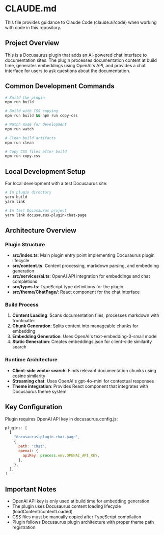 # CLAUDE.md

This file provides guidance to Claude Code (claude.ai/code) when working with code in this repository.

## Project Overview

This is a Docusaurus plugin that adds an AI-powered chat interface to documentation sites. The plugin processes documentation content at build time, generates embeddings using OpenAI's API, and provides a chat interface for users to ask questions about the documentation.

## Common Development Commands

```bash
# Build the plugin
npm run build

# Build with CSS copying
npm run build && npm run copy-css

# Watch mode for development
npm run watch

# Clean build artifacts
npm run clean

# Copy CSS files after build
npm run copy-css
```

## Local Development Setup

For local development with a test Docusaurus site:

```bash
# In plugin directory
yarn build
yarn link

# In test Docusaurus project
yarn link docusaurus-plugin-chat-page
```

## Architecture Overview

### Plugin Structure
- **src/index.ts**: Main plugin entry point implementing Docusaurus plugin lifecycle
- **src/content.ts**: Content processing, markdown parsing, and embedding generation
- **src/services/ai.ts**: OpenAI API integration for embeddings and chat completions
- **src/types.ts**: TypeScript type definitions for the plugin
- **src/theme/ChatPage/**: React component for the chat interface

### Build Process
1. **Content Loading**: Scans documentation files, processes markdown with frontmatter
2. **Chunk Generation**: Splits content into manageable chunks for embedding
3. **Embedding Generation**: Uses OpenAI's text-embedding-3-small model
4. **Static Generation**: Creates embeddings.json for client-side similarity search

### Runtime Architecture
- **Client-side vector search**: Finds relevant documentation chunks using cosine similarity
- **Streaming chat**: Uses OpenAI's gpt-4o-mini for contextual responses
- **Theme integration**: Provides React component that integrates with Docusaurus theme system

## Key Configuration

Plugin requires OpenAI API key in docusaurus.config.js:

```js
plugins: [
  [
    "docusaurus-plugin-chat-page",
    {
      path: "chat",
      openai: {
        apiKey: process.env.OPENAI_API_KEY,
      },
    },
  ],
]
```

## Important Notes

- OpenAI API key is only used at build time for embedding generation
- The plugin uses Docusaurus content loading lifecycle (loadContent/contentLoaded)
- CSS files must be manually copied after TypeScript compilation
- Plugin follows Docusaurus plugin architecture with proper theme path registration